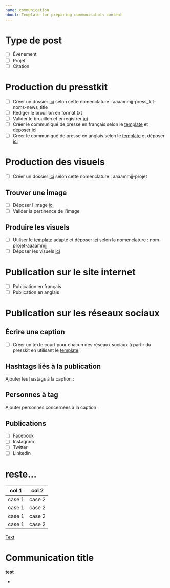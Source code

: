 ```yaml
---
name: communication
about: Template for preparing communication content
---
```


# Type de post

- [ ] Évènement
- [ ] Projet
- [ ] Citation

# Production du presstkit
- [ ] Créer un dossier [ici](https://cirrus.gnp.umontreal.ca/index.php/f/405934) selon cette nomenclature : aaaammjj-press_kit-noms-news_title
- [ ] Rédiger le brouillon en format txt
- [ ] Valider le brouillon et enregistrer [ici](https://cirrus.gnp.umontreal.ca/index.php/f/405934)
- [ ] Créer le communiqué de presse en français selon le [template](https://cirrus.gnp.umontreal.ca/index.php/f/412212) et déposer [ici](https://cirrus.gnp.umontreal.ca/index.php/f/405934)
- [ ] Créer le communiqué de presse en anglais selon le [template](https://cirrus.gnp.umontreal.ca/index.php/f/412212) et déposer [ici](https://cirrus.gnp.umontreal.ca/index.php/f/405934)

# Production des visuels

- [ ] Créer un dossier [ici](https://cirrus.gnp.umontreal.ca/index.php/f/410304) selon cette nomenclature : aaaammjj-projet

## Trouver une image
- [ ] Déposer l'image [ici](https://cirrus.gnp.umontreal.ca/index.php/f/410304)
- [ ] Valider la pertinence de l'image

## Produire les visuels
- [ ] Utiliser le [template](https://cirrus.gnp.umontreal.ca/index.php/f/415932) adapté et déposer [ici](https://cirrus.gnp.umontreal.ca/index.php/f/410304) selon la nomenclature : nom-projet-aaaammjj
- [ ] Déposer les visuels [ici](https://cirrus.gnp.umontreal.ca/index.php/f/410304)

# Publication sur le site internet
- [ ] Publication en français
- [ ] Publication en anglais

# Publication sur les réseaux sociaux

## Écrire une caption
- [ ] Créer un texte court pour chacun des réseaux sociaux à partir du presskit en utilisant le [template](https://cirrus.gnp.umontreal.ca/index.php/f/414293)

## Hashtags liés à la publication

Ajouter les hastags à la caption : <!-- Définissez les hashtags de la publication -->

## Personnes à tag
Ajouter personnes concernées à la caption : <!-- Définissez les personnes à identifier sur la publication et trouver leurs réseaux sociaux -->

## Publications

- [ ] Facebook
- [ ] Instagram
- [ ] Twitter
- [ ] Linkedin

# reste...

| col 1 | col 2 |
| --- | --- |
| case 1 | case 2 |
| case 1 | case 2 |
| case 1 | case 2 |
| case 1 | case 2 |

[Text](https://cirrus.gnp.umontreal.ca/index.php/apps/files/?dir=/&fileid=354876)

# Communication title

__test__

- 

